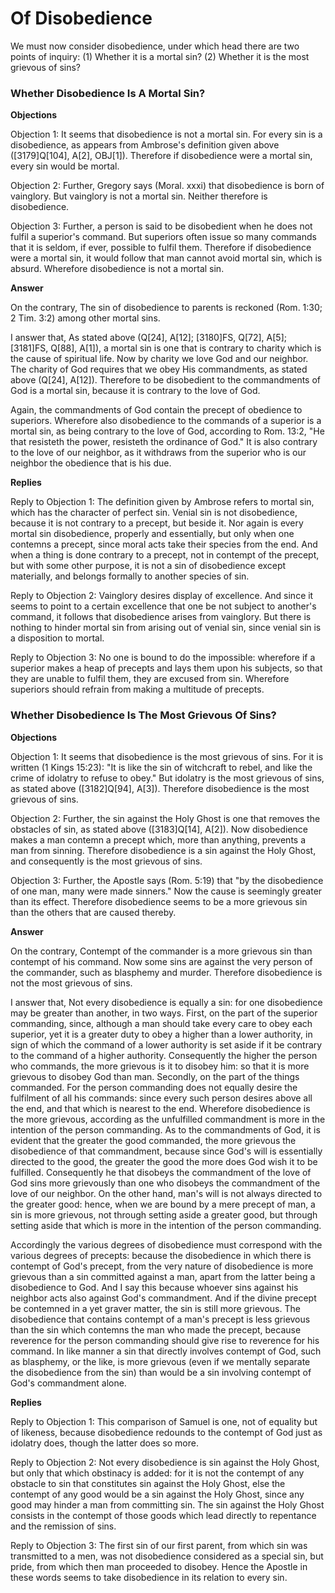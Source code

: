 # Of Disobedience

We must now consider disobedience, under which head there are two points of inquiry:
(1) Whether it is a mortal sin?
(2) Whether it is the most grievous of sins?
### Whether Disobedience Is A Mortal Sin?

**Objections**

Objection 1: It seems that disobedience is not a mortal sin. For every sin is a disobedience, as appears from Ambrose's definition given above ([3179]Q[104], A[2], OBJ[1]). Therefore if disobedience were a mortal sin, every sin would be mortal.

Objection 2: Further, Gregory says (Moral. xxxi) that disobedience is born of vainglory. But vainglory is not a mortal sin. Neither therefore is disobedience.

Objection 3: Further, a person is said to be disobedient when he does not fulfil a superior's command. But superiors often issue so many commands that it is seldom, if ever, possible to fulfil them. Therefore if disobedience were a mortal sin, it would follow that man cannot avoid mortal sin, which is absurd. Wherefore disobedience is not a mortal sin.

**Answer**

On the contrary, The sin of disobedience to parents is reckoned (Rom. 1:30; 2 Tim. 3:2) among other mortal sins.

I answer that, As stated above (Q[24], A[12]; [3180]FS, Q[72], A[5]; [3181]FS, Q[88], A[1]), a mortal sin is one that is contrary to charity which is the cause of spiritual life. Now by charity we love God and our neighbor. The charity of God requires that we obey His commandments, as stated above (Q[24], A[12]). Therefore to be disobedient to the commandments of God is a mortal sin, because it is contrary to the love of God.

Again, the commandments of God contain the precept of obedience to superiors. Wherefore also disobedience to the commands of a superior is a mortal sin, as being contrary to the love of God, according to Rom. 13:2, "He that resisteth the power, resisteth the ordinance of God." It is also contrary to the love of our neighbor, as it withdraws from the superior who is our neighbor the obedience that is his due.

**Replies**

Reply to Objection 1: The definition given by Ambrose refers to mortal sin, which has the character of perfect sin. Venial sin is not disobedience, because it is not contrary to a precept, but beside it. Nor again is every mortal sin disobedience, properly and essentially, but only when one contemns a precept, since moral acts take their species from the end. And when a thing is done contrary to a precept, not in contempt of the precept, but with some other purpose, it is not a sin of disobedience except materially, and belongs formally to another species of sin.

Reply to Objection 2: Vainglory desires display of excellence. And since it seems to point to a certain excellence that one be not subject to another's command, it follows that disobedience arises from vainglory. But there is nothing to hinder mortal sin from arising out of venial sin, since venial sin is a disposition to mortal.

Reply to Objection 3: No one is bound to do the impossible: wherefore if a superior makes a heap of precepts and lays them upon his subjects, so that they are unable to fulfil them, they are excused from sin. Wherefore superiors should refrain from making a multitude of precepts.
### Whether Disobedience Is The Most Grievous Of Sins?

**Objections**

Objection 1: It seems that disobedience is the most grievous of sins. For it is written (1 Kings 15:23): "It is like the sin of witchcraft to rebel, and like the crime of idolatry to refuse to obey." But idolatry is the most grievous of sins, as stated above ([3182]Q[94], A[3]). Therefore disobedience is the most grievous of sins.

Objection 2: Further, the sin against the Holy Ghost is one that removes the obstacles of sin, as stated above ([3183]Q[14], A[2]). Now disobedience makes a man contemn a precept which, more than anything, prevents a man from sinning. Therefore disobedience is a sin against the Holy Ghost, and consequently is the most grievous of sins.

Objection 3: Further, the Apostle says (Rom. 5:19) that "by the disobedience of one man, many were made sinners." Now the cause is seemingly greater than its effect. Therefore disobedience seems to be a more grievous sin than the others that are caused thereby.

**Answer**

On the contrary, Contempt of the commander is a more grievous sin than contempt of his command. Now some sins are against the very person of the commander, such as blasphemy and murder. Therefore disobedience is not the most grievous of sins.

I answer that, Not every disobedience is equally a sin: for one disobedience may be greater than another, in two ways. First, on the part of the superior commanding, since, although a man should take every care to obey each superior, yet it is a greater duty to obey a higher than a lower authority, in sign of which the command of a lower authority is set aside if it be contrary to the command of a higher authority. Consequently the higher the person who commands, the more grievous is it to disobey him: so that it is more grievous to disobey God than man. Secondly, on the part of the things commanded. For the person commanding does not equally desire the fulfilment of all his commands: since every such person desires above all the end, and that which is nearest to the end. Wherefore disobedience is the more grievous, according as the unfulfilled commandment is more in the intention of the person commanding. As to the commandments of God, it is evident that the greater the good commanded, the more grievous the disobedience of that commandment, because since God's will is essentially directed to the good, the greater the good the more does God wish it to be fulfilled. Consequently he that disobeys the commandment of the love of God sins more grievously than one who disobeys the commandment of the love of our neighbor. On the other hand, man's will is not always directed to the greater good: hence, when we are bound by a mere precept of man, a sin is more grievous, not through setting aside a greater good, but through setting aside that which is more in the intention of the person commanding.

Accordingly the various degrees of disobedience must correspond with the various degrees of precepts: because the disobedience in which there is contempt of God's precept, from the very nature of disobedience is more grievous than a sin committed against a man, apart from the latter being a disobedience to God. And I say this because whoever sins against his neighbor acts also against God's commandment. And if the divine precept be contemned in a yet graver matter, the sin is still more grievous. The disobedience that contains contempt of a man's precept is less grievous than the sin which contemns the man who made the precept, because reverence for the person commanding should give rise to reverence for his command. In like manner a sin that directly involves contempt of God, such as blasphemy, or the like, is more grievous (even if we mentally separate the disobedience from the sin) than would be a sin involving contempt of God's commandment alone.

**Replies**

Reply to Objection 1: This comparison of Samuel is one, not of equality but of likeness, because disobedience redounds to the contempt of God just as idolatry does, though the latter does so more.

Reply to Objection 2: Not every disobedience is sin against the Holy Ghost, but only that which obstinacy is added: for it is not the contempt of any obstacle to sin that constitutes sin against the Holy Ghost, else the contempt of any good would be a sin against the Holy Ghost, since any good may hinder a man from committing sin. The sin against the Holy Ghost consists in the contempt of those goods which lead directly to repentance and the remission of sins.

Reply to Objection 3: The first sin of our first parent, from which sin was transmitted to a men, was not disobedience considered as a special sin, but pride, from which then man proceeded to disobey. Hence the Apostle in these words seems to take disobedience in its relation to every sin.
